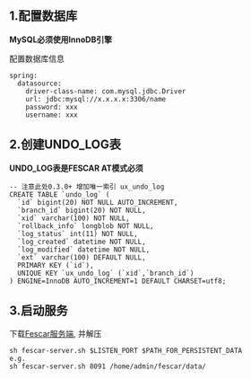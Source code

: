 ## 1.配置数据库

**MySQL必须使用InnoDB引擎**

配置数据库信息

    spring:
      datasource:
        driver-class-name: com.mysql.jdbc.Driver
        url: jdbc:mysql://x.x.x.x:3306/name
        password: xxx
        username: xxx
        
## 2.创建UNDO_LOG表

**UNDO_LOG表是FESCAR AT模式必须**

    -- 注意此处0.3.0+ 增加唯一索引 ux_undo_log
    CREATE TABLE `undo_log` (
      `id` bigint(20) NOT NULL AUTO_INCREMENT,
      `branch_id` bigint(20) NOT NULL,
      `xid` varchar(100) NOT NULL,
      `rollback_info` longblob NOT NULL,
      `log_status` int(11) NOT NULL,
      `log_created` datetime NOT NULL,
      `log_modified` datetime NOT NULL,
      `ext` varchar(100) DEFAULT NULL,
      PRIMARY KEY (`id`),
      UNIQUE KEY `ux_undo_log` (`xid`,`branch_id`)
    ) ENGINE=InnoDB AUTO_INCREMENT=1 DEFAULT CHARSET=utf8;
    
## 3.启动服务

下载[Fescar服务端](https://github.com/alibaba/fescar/releases), 并解压

    sh fescar-server.sh $LISTEN_PORT $PATH_FOR_PERSISTENT_DATA
    e.g.
    sh fescar-server.sh 8091 /home/admin/fescar/data/